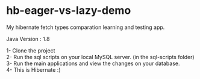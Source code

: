 # hb-eager-vs-lazy-demo
My hibernate fetch types comparation learning and testing app.

Java Version : 1.8

1- Clone the project  
2- Run the sql scripts on your local MySQL server. (in the sql-scripts folder)  
3- Run the main applications and view the changes on your database.  
4- This is Hibernate :)  